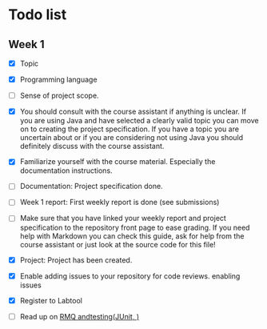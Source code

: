 # Todo list

## Week 1
- [X] Topic
- [X] Programming language
- [ ] Sense of project scope.
- [X] You should consult with the course assistant if anything is unclear. If you are using Java and have selected a clearly valid topic you can move on to creating the project specification.
	If you have a topic you are uncertain about or if you are considering not using Java you should definitely discuss with the course assistant.
   
- [X] Familiarize yourself with the course material. Especially the documentation instructions.
- [ ] Documentation: Project specification done.
- [ ] Week 1 report: First weekly report is done (see submissions)
- [ ] Make sure that you have linked your weekly report and project specification to the repository front page to ease grading.
	If you need help with Markdown you can check this guide, ask for help from the course assistant or just look at the source code for this file!
- [X] Project: Project has been created.
- [X] Enable adding issues to your repository for code reviews. enabling issues
- [X] Register to Labtool
- [ ] Read up on [RMQ andtesting(JUnit, )](https://github.com/TiraLabra/Testing-and-rmq)
